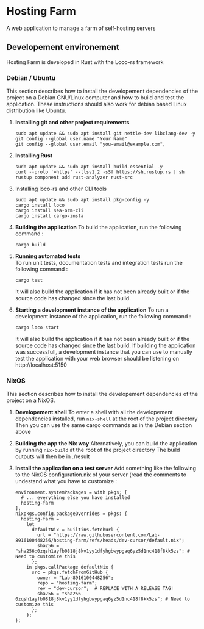 # Hosting Farm
A web application to manage a farm of self-hosting servers


## Developement environement
Hosting Farm is developed in Rust with the Loco-rs framework


### Debian / Ubuntu
This section describes how to install the developement dependencies of the project on a Debian GNU/Linux computer and how to build and test the application. These instructions should also work for debian based Linux distribution like Ubuntu.

1. **Installing git and other project requirements** 
   ```
   sudo apt update && sudo apt install git nettle-dev libclang-dev -y
   git config --global user.name "Your Name"
   git config --global user.email "you-email@example.com",
   ```

2. **Installing Rust**
   ```
   sudo apt update && sudo apt install build-essential -y
   curl --proto '=https' --tlsv1.2 -sSf https://sh.rustup.rs | sh
   rustup component add rust-analyzer rust-src
   ```


3. Installing loco-rs and other CLI tools
   ```
   sudo apt update && sudo apt install pkg-config -y
   cargo install loco
   cargo install sea-orm-cli
   cargo install cargo-insta
   ```

4. **Building the application**
   To build the application, run the following command :
   ```  
   cargo build
   ```

5. **Running automated tests**  
   To run unit tests, documentation tests and integration tests run the following command :  
   ```
   cargo test
   ```
   It will also build the application if it has not been already built or if the source code has changed since the last build.


6. **Starting a development instance of the application**
   To run a development instance of the application, run the following command :
   ```
   cargo loco start
   ```
   It will also build the application if it has not been already built or if the source code has changed since the last build.
   If building the application was successfull, a development instance that you can use to manually test the application with your web browser should be listening on http://localhost:5150


### NixOS
This section describes how to install the developement dependencies of the project on a NixOS.

1. **Developement shell**
   To enter a shell with all the developement dependencies installed, run `nix-shell` at the root of the project directory 
   Then you can use the same cargo commands as in the Debian section above

2. **Building the app the Nix way**
   Alternatively, you can build the application by running `nix-build` at the root of the project directory
   The build outputs will then be in ./result

3. **Install the application on a test server**
   Add something like the following to the NixOS configuration.nix of your server (read the comments to undestand what you have to customize :
   ```
   environment.systemPackages = with pkgs; [
     # ... everything else you have installed
     hosting-farm
   ];
   nixpkgs.config.packageOverrides = pkgs: {
     hosting-farm =
       let
         defaultNix = builtins.fetchurl {
           url = "https://raw.githubusercontent.com/Lab-8916100448256/hosting-farm/refs/heads/dev-cursor/default.nix";
           sha256 = "sha256:0zqsh1ayfb0818j8kv1yy1dfyhgbwypgaq6yz5d1nc418f8kk5zs"; # Need to customize this
         };
       in pkgs.callPackage defaultNix {
         src = pkgs.fetchFromGitHub {
           owner = "Lab-8916100448256";
           repo = "hosting-farm";
           rev = "dev-cursor";  # REPLACE WITH A RELEASE TAG!
           sha256 = "sha256-0zqsh1ayfb0818j8kv1yy1dfyhgbwypgaq6yz5d1nc418f8kk5zs"; # Need to customize this
         };
       };
   };
   ```
